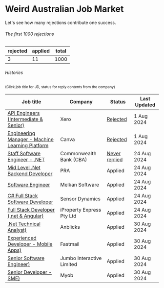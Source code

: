 # Weird Australian Job Market

Let's see how many rejections contribute one success.

###### The first 1000 rejections

| rejected | applied | total |
|-|-|-|
| 3 | 11 | 1000 |

###### Histories

<sub>(Click job title for JD, status for reply contents from the company)</sub>


| Job title | Company | Status | Last Updated |
| --------- | ------- | ------ | ------------ |
| [API Engineers (Intermediate & Senior)](/JD/xero_22_jul_2024.md) | Xero | [Rejected](/Rejections/xero_1_aug_2024.md) | 1 Aug 2024 |
| [Engineering Manager - Machine Learning Platform](/JD/canva_22_jul_2024.md) | Canva | [Rejected](/Rejections/canva_1_aug_2024.md) | 1 Aug 2024 |
| [Staff Software Engineer - .NET](/JD/cba_22_jul_2024.md) | Commonwealth Bank (CBA) | [Never replied](/Rejections/blackhole.md) | 24 Aug 2024 |
| [Mid Level .Net Backend Developer](/JD/pra_24_aug_2024.md) | PRA | Applied | 24 Aug 2024 |
| [Software Engineer](/JD/MelkanSoftware_24_aug_2024.md) | Melkan Software | Applied | 24 Aug 2024 |
| [C# Full Stack Software Developer](/JD/SensorDynamics_24_aug_2024.md) | Sensor Dynamics | Applied | 24 Aug 2024 |
| [Full Stack Developer (.net & Angular)](/JD/iPropertyExpressPtyLtd_24_aug_2024.md) | iProperty Express Pty Ltd | Applied | 24 Aug 2024 |
| [.Net Technical Analyst)](/JD/Anblicks_30_aug_2024.md) | Anblicks | Applied | 30 Aug 2024 |
| [Experienced Developer - Mobile Apps)](/JD/Fastmail_30_aug_2024.md) | Fastmail | Applied | 30 Aug 2024 |
| [Senior Software Engineer)](/JD/JumboInteractiveLimited_30_aug_2024.md) | Jumbo Interactive Limited  | Applied | 30 Aug 2024 |
| [Senior Developer - SME)](/JD/myob_30_aug_2024.md) | Myob  | Applied | 30 Aug 2024 |